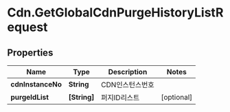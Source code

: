 # Cdn.GetGlobalCdnPurgeHistoryListRequest

## Properties
Name | Type | Description | Notes
------------ | ------------- | ------------- | -------------
**cdnInstanceNo** | **String** | CDN인스턴스번호 | 
**purgeIdList** | **[String]** | 퍼지ID리스트 | [optional] 


